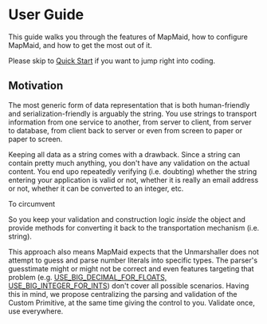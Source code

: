 # User Guide
This guide walks you through the features of MapMaid, how to configure MapMaid, and how to get the most out of it.

Please skip to [Quick Start](02_QuickStart.md) if you want to jump right into coding.

## Motivation

The most generic form of data representation that is both human-friendly and serialization-friendly is arguably the string.
You use strings to transport information from one service to another, from server to client, from server to database, 
from client back to server or even from screen to paper or paper to screen. 

Keeping all data as a string comes with a drawback.
Since a string can contain pretty much anything, you don't have any validation on the actual content.
You end upo repeatedly verifying (i.e. doubting) whether the string entering your application is valid or not,
whether it is really an email address or not, whether it can be converted to an integer, etc.

To circumvent 

So you keep your validation and construction logic _inside_ the object and provide methods for converting it back to the transportation mechanism (i.e. string).


This approach also means MapMaid expects that the Unmarshaller does not attempt to guess and parse number literals into specific types. The parser's guesstimate might or might not be correct and even features targeting that problem (e.g. [USE_BIG_DECIMAL_FOR_FLOATS, USE_BIG_INTEGER_FOR_INTS](https://github.com/FasterXML/jackson-databind/wiki/Deserialization-Features)) don't cover all possible scenarios.
Having this in mind, we propose centralizing the parsing and validation of the Custom Primitive, at the same time giving the control to you. Validate once, use everywhere.


